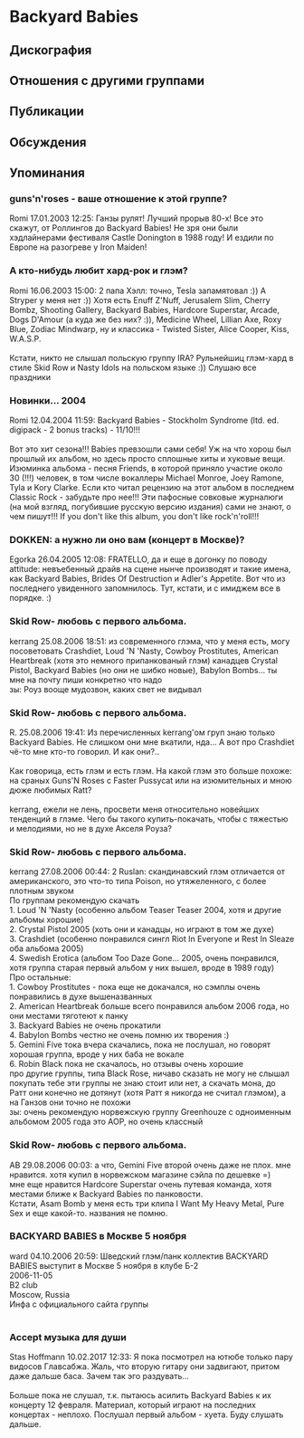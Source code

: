 # Backyard Babies



## Дискография


## Отношения с другими группами


## Публикации


## Обсуждения


## Упоминания

### guns'n'roses - ваше отношение к этой группе?

Romi 17.01.2003 12:25:
Ганзы рулят! Лучший прорыв 80-х! Все это скажут, от Роллингов до Backyard Babies! Не зря они были хэдлайнерами фестиваля Castle Donington в 1988 году! И ездили по Европе на разогреве у Iron Maiden!

### А кто-нибудь любит хард-рок и глэм?

Romi 16.06.2003 15:00:
2 папа Хэлл: точно, Tesla запамятовал :)) А Stryper у меня нет :)) Хотя есть Enuff Z'Nuff, Jerusalem Slim, Cherry Bombz, Shooting Gallery, Backyard Babies, Hardcore Superstar, Arcade, Dogs D'Amour (а куда же без них? :)), Medicine Wheel, Lillian Axe, Roxy Blue, Zodiac Mindwarp, ну и классика - Twisted Sister, Alice Cooper, Kiss, W.A.S.P.<BR><BR>Кстати, никто не слышал польскую группу IRA? Рульнейшиц глэм-хард в стиле Skid Row и Nasty Idols на польском языке :)) Слушаю все праздники

### Новинки... 2004

Romi 12.04.2004 11:59:
Backyard Babies - Stockholm Syndrome (ltd. ed. digipack - 2 bonus tracks) - 11/10!!!<BR><BR>Вот это хит сезона!!! Babies превзошли сами себя! Уж на что хорош был прошлый их альбом, но здесь просто сплошные хиты и хуковые вещи. Изюминка альбома - песня Friends, в которой приняло участие около 30 (!!!) человек, в том числе вокаллеры Michael Monroe, Joey Ramone, Tyla и Kory Clarke. Если кто читал рецензию на этот альбом в последнем Classic Rock - забудьте про нее!!! Эти пафосные совковые журналюги (на мой взгляд, погубившие русскую версию издания) сами не знают, о чем пишут!!! If you don't like this album, you don't like rock'n'roll!!!

### DOKKEN: а нужно ли оно вам (концерт в Москве)?

Egorka 26.04.2005 12:08:
FRATELLO, да и еще в догонку по поводу attitude: невъебенный драйв на сцене нынче производят и такие имена, как Backyard Babies, Brides Of Destruction и Adler's Appetite. Вот что из последнего увиденного запомнилось. Тут, кстати, и с имиджем все в порядке. :)

### Skid Row- любовь с первого альбома.

kerrang 25.08.2006 18:51:
из современного глэма, что у меня есть, могу посоветовать Crashdiet, Loud 'N 'Nasty, Cowboy Prostitutes, American Heartbreak (хотя это немного припанкованый глэм) канадцев Crystal Pistol, Backyard Babies (но они не шибко новые), Babylon Bombs... ты мне на почту пиши конкретно что надо<BR>зы: Роуз вооще мудозвон, каких свет не видывал

### Skid Row- любовь с первого альбома.

R. 25.08.2006 19:41:
Из перечисленных kerrang'ом груп знаю только Backyard Babies. Не слишком они мне вкатили, нда... А вот про Crashdiet чё-то мне кто-то говорил. И как они?.. <BR><BR>Как говорица, есть глэм и есть глэм. На какой глэм это больше похоже: на сраных Guns'N Roses с Faster Pussycat или на изюмительных и мною дюже любимых Ratt? <BR><BR>kerrang, ежели не лень, просвети меня относительно новейших тенденций в глэме. Чего бы такого купить-покачать, чтобы с тяжестью и мелодиями, но не в духе Акселя Роуза?

### Skid Row- любовь с первого альбома.

kerrang 27.08.2006 00:44:
2 Ruslan: скандинавский глэм отличается от американского, это что-то типа Poison, но утяжеленного, с более плотным звуком<BR>По группам рекомендую скачать<BR>1. Loud 'N 'Nasty (особенно альбом Teaser Teaser 2004, хотя и другие альбомы хорошие)<BR>2. Crystal Pistol 2005 (хоть они и канадцы, но играют в том же духе)<BR>3. Crashdiet (особенно понравился сингл  Riot In Everyone и Rest In Sleaze оба альбома 2005)<BR>4. Swedish Erotica (альбом Too Daze Gone... 2005, очень понравился, хотя группа старая первый альбом у них вышел, вроде в 1989 году)<BR>Про остальные:<BR>1. Cowboy Prostitutes - пока еще не докачался, но сэмплы очень понравились в духе вышеназванных<BR>2. American Heartbreak больше всего понравился альбом 2006 года, но они местами тяготеют к панку<BR>3. Backyard Babies не очень прокатили<BR>4. Babylon Bombs честно не очень помню их творения :)<BR>5. Gemini Five тока вчера скачались, пока не послушал, но говорят хорошая группа, вроде у них баба не вокале<BR>6. Robin Black пока не скачалось, но отзывы очень хорошие<BR>про другие группы, типа Black Rose, ничаво сказать не могу не слышал<BR>покупать тебе эти группы не знаю стоит или нет, а скачать мона, до Ратт они конечно не дотянут (хотя Ратт я никогда не считал глэмом), а на Ганзов они точно не похожи<BR>зы: очень рекомендую норвежскую группу Greenhouze с одноименным альбомом 2005 года это АОР, но очень классный

### Skid Row- любовь с первого альбома.

AB 29.08.2006 00:03:
а что, Gemini Five второй очень даже не плох. мне нравится. хотя купил в норвежском магазине сэйла по дешевке =)<BR>мне еще нравится Hardcore Superstar очень путевая команда, хотя местами ближе к Backyard Babies по панковости.<BR>Кстати, Asam Bomb у меня есть три клипа I Want My Heavy Metal, Pure Sex и еще какой-то. названия не помню.

### BACKYARD BABIES в Москве 5 ноября

ward 04.10.2006 20:59:
Шведский глэм/панк коллектив BACKYARD BABIES выступит в Москве 5 ноября в клубе Б-2 <BR>2006-11-05 <BR>B2 club <BR>Moscow, Russia <BR>Инфа с официального сайта группы<BR><BR>

### Accept музыка для души

Stas Hoffmann 10.02.2017 12:33:
Я пока посмотрел на ютюбе только пару видосов Главсабжа. Жаль, что вторую гитару они задвигают, притом даже дальше баса. Зачем так эго раздувать...<BR><BR>Больше пока не слушал, т.к. пытаюсь асилить Backyard Babies к их концерту 12 февраля. Материал, который играют на последних концертах - неплохо. Послушал первый альбом - хуета. Буду слушать дальше.

